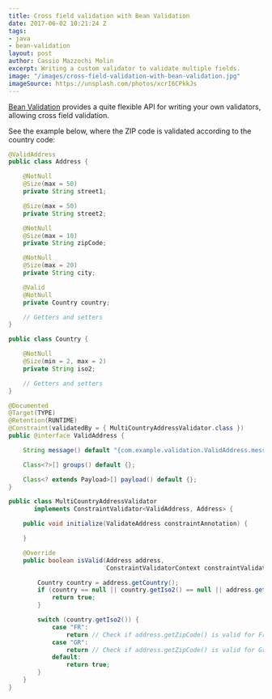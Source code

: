 ```yaml
---
title: Cross field validation with Bean Validation
date: 2017-06-02 10:21:24 Z
tags:
- java
- bean-validation
layout: post
author: Cassio Mazzochi Molin
excerpt: Writing a custom validator to validate multiple fields.
image: "/images/cross-field-validation-with-bean-validation.jpg"
imageSource: https://unsplash.com/photos/xcrI6CPkkJs
---
```


[Bean Validation][2] provides a quite flexible API for writing your own validators, allowing cross field validation.

See the example below, where the ZIP code is validated according to the country code:

```java
@ValidAddress
public class Address {

    @NotNull
    @Size(max = 50)
    private String street1;

    @Size(max = 50)
    private String street2;

    @NotNull
    @Size(max = 10)
    private String zipCode;

    @NotNull
    @Size(max = 20)
    private String city;

    @Valid
    @NotNull
    private Country country;

    // Getters and setters
}
```

```java
public class Country {

    @NotNull
    @Size(min = 2, max = 2)
    private String iso2;

    // Getters and setters
}
```

```java
@Documented
@Target(TYPE)
@Retention(RUNTIME)
@Constraint(validatedBy = { MultiCountryAddressValidator.class })
public @interface ValidAddress {

    String message() default "{com.example.validation.ValidAddress.message}";

    Class<?>[] groups() default {};

    Class<? extends Payload>[] payload() default {};
}
```

```java
public class MultiCountryAddressValidator 
       implements ConstraintValidator<ValidAddress, Address> {

    public void initialize(ValidateAddress constraintAnnotation) {

    }

    @Override
    public boolean isValid(Address address, 
                           ConstraintValidatorContext constraintValidatorContext) {

        Country country = address.getCountry();
        if (country == null || country.getIso2() == null || address.getZipCode() == null) {
            return true;
        }

        switch (country.getIso2()) {
            case "FR":
                return // Check if address.getZipCode() is valid for France
            case "GR":
                return // Check if address.getZipCode() is valid for Greece
            default:
                return true;
        }
    }
}
```

  [2]: http://beanvalidation.org/